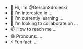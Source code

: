 - 👋 Hi, I’m @GersonSdroieski
- 👀 I’m interested in ...
- 🌱 I’m currently learning ...
- 💞️ I’m looking to collaborate on ...
- 📫 How to reach me ...
- 😄 Pronouns: ...
- ⚡ Fun fact: ...

<!---
GersonSdroieski/GersonSdroieski is a ✨ special ✨ repository because its `README.md` (this file) appears on your GitHub profile.
You can click the Preview link to take a look at your changes.
--->
